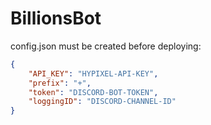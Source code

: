 # BillionsBot
config.json must be created before deploying:
```json
{
    "API_KEY": "HYPIXEL-API-KEY",
    "prefix": "+",
    "token": "DISCORD-BOT-TOKEN",
    "loggingID": "DISCORD-CHANNEL-ID"
}
```